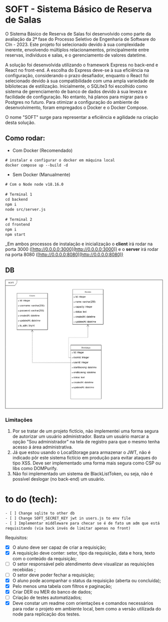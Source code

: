 # SOFT - Sistema Básico de Reserva de Salas

O Sistema Básico de Reserva de Salas foi desenvolvido como parte da avaliação da 2ª fase do Processo Seletivo de Engenharia de Software do CIn - 2023. Este projeto foi selecionado devido à sua complexidade inerente, envolvendo múltiplos relacionamentos, principalmente entre reservas, indivíduos e salas, e o gerenciamento de valores datetime.

A solução foi desenvolvida utilizando o framework Express no back-end e React no front-end. A escolha do Express deve-se à sua eficiência na configuração, considerando o prazo desafiador, enquanto o React foi selecionado devido à sua compatibilidade com uma ampla variedade de bibliotecas de estilização. Inicialmente, o SQLite3 foi escolhido como sistema de gerenciamento de banco de dados devido à sua leveza e facilidade de configuração. No entanto, há planos para migrar para o Postgres no futuro. Para otimizar a configuração do ambiente de desenvolvimento, foram empregados o Docker e o Docker Compose.

O nome "SOFT" surge para representar a eficiência e agilidade na criação desta solução.

## Como rodar:

- Com Docker (Recomendado)

```
# instalar e configurar o docker em máquina local 
docker compose up --build -d
```

- Sem Docker (Manualmente)
```
# Com o Node node v18.16.0

# Terminal 1
cd backend
npm i
node src/server.js

# Terminal 2
cd frontend
npm i
npm start
```

_Em ambos processos de instalação e inicialização o **client** irá rodar na porta 3000 ([http://0.0.0.0:3000](http://0.0.0.0:3000)) e o **server** irá rodar na porta 8080 ([http://0.0.0.0:8080](http://0.0.0.0:8080))

## DB

![aa](diagram.png)

### Limitações

1. Por se tratar de um projeto fictício, não implementei uma forma segura de autorizar um usuário administrador. Basta um usuário marcar a opção "Sou administrador" na tela de registro para que o mesmo tenha acesso á área administrativa.
2. Já que estou usando o LocalStorage para armazenar o JWT, não é indicado pôr este sistema fictício em produção para evitar ataques do tipo XSS. Deve ser implementado uma forma mais segura como CSP ou libs como DOMPurify.
3. Não foi implementado um sistema de BlackListToken, ou seja, não é possível deslogar (no back-end) um usuário.


# to do (tech):
    - [ ] Change sqlite to other db
    - [ ] Change SOFT_SECRET_KEY jwt in users.js to env file
    - [ ] Implementar middleware para checar se é de fato um adm que está requisitando (via back invés de limitar apenas no front)

Requisitos:

- [X] O aluno deve ser capaz de criar a requisição;
- [X] A requisição deve conter: setor, tipo da requisição, data e hora, texto com o conteúdo da requisição;
- [ ] O setor responsável pelo atendimento deve visualizar as requisições recebidas ;
- [ ] O setor deve poder fechar a requisição;
- [X] O aluno pode acompanhar o status da requisição (aberta ou concluída);
- [X] Pelo menos uma tabela com filtros e paginação;
- [X] Criar DER ou MER do banco de dados;
- [ ] Criação de testes automatizados;
- [X] Deve constar um readme com orientações e comandos necessários para rodar o projeto em ambiente local, bem como a versão utilizada do node para replicação dos testes.
